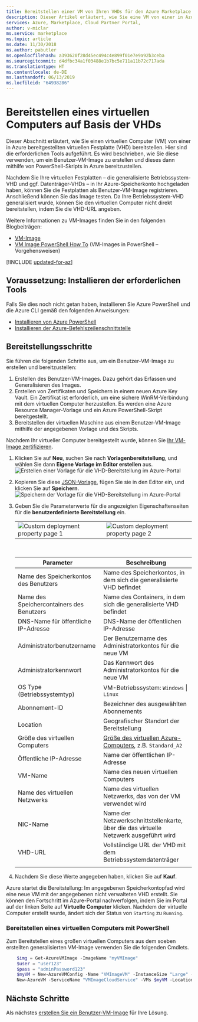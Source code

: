 ```yaml
---
title: Bereitstellen einer VM von Ihren VHDs für den Azure Marketplace
description: Dieser Artikel erläutert, wie Sie eine VM von einer in Azure bereitgestellten virtuellen Festplatte registrieren.
services: Azure, Marketplace, Cloud Partner Portal,
author: v-miclar
ms.service: marketplace
ms.topic: article
ms.date: 11/30/2018
ms.author: pabutler
ms.openlocfilehash: a393620f28d45ec494c4e899f01e7e9a92b3ceba
ms.sourcegitcommit: d4dfbc34a1f03488e1b7bc5e711a11b72c717ada
ms.translationtype: HT
ms.contentlocale: de-DE
ms.lasthandoff: 06/13/2019
ms.locfileid: "64938286"
---
```

# <a name="deploy-a-vm-from-your-vhds"></a>Bereitstellen eines virtuellen Computers auf Basis der VHDs

Dieser Abschnitt erläutert, wie Sie einen virtuellen Computer (VM) von einer in Azure bereitgestellten virtuellen Festplatte (VHD) bereitstellen.  Hier sind die erforderlichen Tools aufgeführt. Es wird beschrieben, wie Sie diese verwenden, um ein Benutzer-VM-Image zu erstellen und dieses dann mithilfe von PowerShell-Skripts in Azure bereitzustellen.

Nachdem Sie Ihre virtuellen Festplatten – die generalisierte Betriebssystem-VHD und ggf. Datenträger-VHDs – in Ihr Azure-Speicherkonto hochgeladen haben, können Sie die Festplatten als Benutzer-VM-Image registrieren. Anschließend können Sie das Image testen. Da Ihre Betriebssystem-VHD generalisiert wurde, können Sie den virtuellen Computer nicht direkt bereitstellen, indem Sie die VHD-URL angeben.

Weitere Informationen zu VM-Images finden Sie in den folgenden Blogbeiträgen:

- [VM-Image](https://azure.microsoft.com/blog/vm-image-blog-post/)
- [VM Image PowerShell How To](https://azure.microsoft.com/blog/vm-image-powershell-how-to-blog-post/) (VM-Images in PowerShell – Vorgehensweisen)

[!INCLUDE [updated-for-az](../../../../includes/updated-for-az.md)]

## <a name="prerequisite-install-the-necessary-tools"></a>Voraussetzung: Installieren der erforderlichen Tools

Falls Sie dies noch nicht getan haben, installieren Sie Azure PowerShell und die Azure CLI gemäß den folgenden Anweisungen:

- [Installieren von Azure PowerShell](https://docs.microsoft.com/powershell/azure/install-Az-ps)
- [Installieren der Azure-Befehlszeilenschnittstelle](https://docs.microsoft.com/cli/azure/install-azure-cli)


## <a name="deployment-steps"></a>Bereitstellungsschritte

Sie führen die folgenden Schritte aus, um ein Benutzer-VM-Image zu erstellen und bereitzustellen:

1. Erstellen des Benutzer-VM-Images. Dazu gehört das Erfassen und Generalisieren des Images. 
2. Erstellen von Zertifikaten und Speichern in einem neuen Azure Key Vault. Ein Zertifikat ist erforderlich, um eine sichere WinRM-Verbindung mit dem virtuellen Computer herzustellen.  Es werden eine Azure Resource Manager-Vorlage und ein Azure PowerShell-Skript bereitgestellt. 
3. Bereitstellen der virtuellen Maschine aus einem Benutzer-VM-Image mithilfe der angegebenen Vorlage und des Skripts.

Nachdem Ihr virtueller Computer bereitgestellt wurde, können Sie [Ihr VM-Image zertifizieren](./cpp-certify-vm.md).

1. Klicken Sie auf **Neu**, suchen Sie nach **Vorlagenbereitstellung**, und wählen Sie dann **Eigene Vorlage im Editor erstellen** aus.  <br/>
   ![Erstellen einer Vorlage für die VHD-Bereitstellung im Azure-Portal](./media/publishvm_021.png)

1. Kopieren Sie diese [JSON-Vorlage](./cpp-deploy-json-template.md), fügen Sie sie in den Editor ein, und klicken Sie auf **Speichern**. <br/>
   ![Speichern der Vorlage für die VHD-Bereitstellung im Azure-Portal](./media/publishvm_022.png)

1. Geben Sie die Parameterwerte für die angezeigten Eigenschaftenseiten für die **benutzerdefinierte Bereitstellung** ein.

   <table> <tr> <td valign="top"> <img src="./media/publishvm_023.png" alt="Custom deployment property page 1"> </td> <td valign="top"> <img src="./media/publishvm_024.png" alt="Custom deployment property page 2"> </td> </tr> </table> <br/> 

   |  **Parameter**              |   **Beschreibung**                                                            |
   |  -------------              |   ---------------                                                            |
   | Name des Speicherkontos des Benutzers   | Name des Speicherkontos, in dem sich die generalisierte VHD befindet                    |
   | Name des Speichercontainers des Benutzers | Name des Containers, in dem sich die generalisierte VHD befindet                          |
   | DNS-Name für öffentliche IP-Adresse      | DNS-Name der öffentlichen IP-Adresse                                                           |
   | Administratorbenutzername             | Der Benutzername des Administratorkontos für die neue VM                                  |
   | Administratorkennwort              | Das Kennwort des Administratorkontos für die neue VM                                  |
   | OS Type (Betriebssystemtyp)                     | VM-Betriebssystem: `Windows` \| `Linux`                                    |
   | Abonnement-ID             | Bezeichner des ausgewählten Abonnements                                      |
   | Location                    | Geografischer Standort der Bereitstellung                                        |
   | Größe des virtuellen Computers                     | [Größe des virtuellen Azure-Computers](https://docs.microsoft.com/azure/virtual-machines/windows/sizes), z.B. `Standard_A2` |
   | Öffentliche IP-Adresse      | Name der öffentlichen IP-Adresse                                               |
   | VM-Name                     | Name des neuen virtuellen Computers                                                           |
   | Name des virtuellen Netzwerks        | Name des virtuellen Netzwerks, das von der VM verwendet wird                                   |
   | NIC-Name                    | Name der Netzwerkschnittstellenkarte, über die das virtuelle Netzwerk ausgeführt wird               |
   | VHD-URL                     | Vollständige URL der VHD mit dem Betriebssystemdatenträger                                                     |
   |  |  |
            
1. Nachdem Sie diese Werte angegeben haben, klicken Sie auf **Kauf**. 

Azure startet die Bereitstellung: Im angegebenen Speicherkontopfad wird eine neue VM mit der angegebenen nicht verwalteten VHD erstellt.  Sie können den Fortschritt im Azure-Portal nachverfolgen, indem Sie im Portal auf der linken Seite auf **Virtuelle Computer** klicken.  Nachdem der virtuelle Computer erstellt wurde, ändert sich der Status von `Starting` zu `Running`. 


### <a name="deploy-a-vm-from-powershell"></a>Bereitstellen eines virtuellen Computers mit PowerShell

Zum Bereitstellen eines großen virtuellen Computers aus dem soeben erstellten generalisierten VM-Image verwenden Sie die folgenden Cmdlets.

``` powershell
    $img = Get-AzureVMImage -ImageName "myVMImage"
    $user = "user123"
    $pass = "adminPassword123"
    $myVM = New-AzureVMConfig -Name "VMImageVM" -InstanceSize "Large" -ImageName $img.ImageName | Add-AzureProvisioningConfig -Windows -AdminUsername $user -Password $pass
    New-AzureVM -ServiceName "VMImageCloudService" -VMs $myVM -Location "West US" -WaitForBoot
```


## <a name="next-steps"></a>Nächste Schritte

Als nächstes [erstellen Sie ein Benutzer-VM-Image](cpp-create-user-image.md) für Ihre Lösung.

